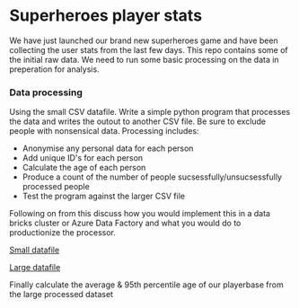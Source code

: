 # Superheroes player stats

We have just launched our brand new superheroes game and have been collecting the user stats from the last few days. This repo contains some of the initial raw data. We need to run some basic processing on the data in preperation for analysis. 

### Data processing

Using the small CSV datafile. Write a simple python program that processes the data and writes the outout to another CSV file. Be sure to exclude people with nonsensical data. Processing includes:

- Anonymise any personal data for each person
- Add unique ID's for each person
- Calculate the age of each person
- Produce a count of the number of people sucsessfully/unsucsessfully processed people
- Test the program against the larger CSV file

Following on from this discuss how you would implement this in a data bricks cluster or Azure Data Factory and what you would do to productionize the processor.

[Small datafile](https://raw.githubusercontent.com/BuildCircle/python-data-test/main/src/example_data_small.csv)

[Large datafile](https://raw.githubusercontent.com/BuildCircle/python-data-test/main/src/example_data_large.csv)

Finally calculate the average & 95th percentile age of our playerbase from the large processed dataset
